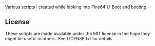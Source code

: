Various scripts i created while looking into Pine64 U-Boot and booting.

## License

These scripts are made available under the MIT license in the hope they might be useful to others. See LICENSE.txt for details.
